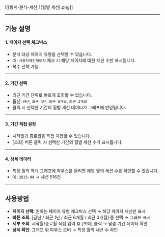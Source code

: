 
![[통계-분석-세션_1(월별 세션).png]]

***

## 기능 설명

#### 1. 페이지 선택 체크박스
- 분석 대상 페이지 유형을 선택할 수 있습니다.  
- 예: `사용자메인페이지` 체크 시 해당 페이지에 대한 세션 수만 표시됩니다.  
- 복수 선택 가능.  

***

#### 2. 기간 선택
- 최근 기간 단위로 빠르게 조회할 수 있습니다.  
- 옵션: `금년`, `최근 1년`, `최근 6개월`, `최근 3개월`  
- 클릭 시 선택한 기간의 월별 세션 데이터가 그래프에 반영됩니다.  

***

#### 3. 기간 직접 설정
- 시작월과 종료월을 직접 지정할 수 있습니다.  
- [조회] 버튼 클릭 시 선택한 기간의 월별 세션 수가 표시됩니다.  

***

#### 4. 상세 데이터
- 특정 월의 막대 그래프에 마우스를 올리면 해당 월의 세션 수를 확인할 수 있습니다.  
- 예: `2025-04` → 세션 516건  

***

## 사용방법

- **페이지 선택**: 원하는 페이지 유형 체크박스 선택 → 해당 페이지 세션만 표시  
- **빠른 조회**: [금년 / 최근 1년 / 최근 6개월 / 최근 3개월] 중 선택 → 그래프 표시  
- **세부 조회**: 시작월/종료월 직접 입력 후 [조회] 클릭 → 맞춤 기간 데이터 확인  
- **상세 확인**: 그래프 위 마우스 오버 → 특정 월의 세션 수 확인  
